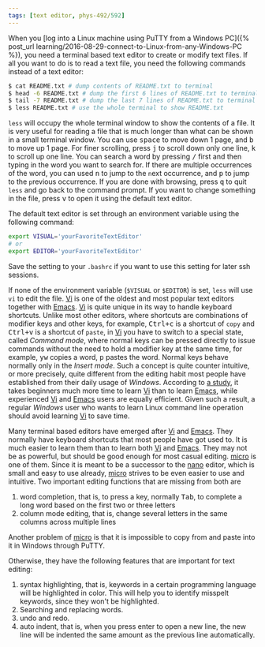 ```yaml
---
tags: [text editor, phys-492/592]
---
```


When you [log into a Linux machine using PuTTY from a Windows PC]({% post_url 
learning/2016-08-29-connect-to-Linux-from-any-Windows-PC %}), you need a 
terminal based text editor to create or modify text files. If all you want to 
do is to read a text file, you need the following commands instead of a text 
editor:

``` bash
$ cat README.txt # dump contents of README.txt to terminal
$ head -6 README.txt # dump the first 6 lines of README.txt to terminal
$ tail -7 README.txt # dump the last 7 lines of README.txt to terminal
$ less README.txt # use the whole terminal to show README.txt
```

`less` will occupy the whole terminal window to show the contents of a file. 
It is very useful for reading a file that is much longer than what can be 
shown in a small terminal window. You can use <kbd>space</kbd> to move down 1 
page, and <kbd>b</kbd> to move up 1 page. For finer scrolling, press 
<kbd>j</kbd> to scroll down only one line, <kbd>k</kbd> to scroll up one line. 
You can search a word by pressing <kbd>/</kbd> first and then typing in the 
word you want to search for. If there are multiple occurrences of the word, 
you can used <kbd>n</kbd> to jump to the `n`ext occurrence, and <kbd>p</kbd> 
to jump to the `p`revious occurrence. If you are done with browsing, press 
<kbd>q</kbd> to quit `less` and go back to the command prompt. If you want to 
change something in the file, press <kbd>v</kbd> to open it using the default 
text editor.

The default text editor is set through an environment variable using the 
following command:

``` bash
export VISUAL='yourFavoriteTextEditor'
# or
export EDITOR='yourFavoriteTextEditor'
```

Save the setting to your `.bashrc` if you want to use this setting for later 
ssh sessions.

If none of the environment variable (`$VISUAL` or `$EDITOR`) is set, `less` 
will use `vi` to edit the file. [Vi][] is one of the oldest and most popular 
text editors together with [Emacs][]. [Vi][] is quite unique in its way to 
handle keyboard shortcuts. Unlike most other editors, where shortcuts are 
combinations of modifier keys and other keys, for example, <kbd>Ctrl+c</kbd> 
is a shortcut of `copy` and <kbd>Ctrl+v</kbd> is a shortcut of `paste`, in 
[Vi][] you have to switch to a special state, called *Command mode*, where 
normal keys can be pressed directly to issue commands without the need to hold 
a modifier key at the same time, for example, <kbd>yw</kbd> copies a word, 
<kbd>p</kbd> pastes the word. Normal keys behave normally only in the *Insert 
mode*. Such a concept is quite counter intuitive, or more precisely, quite 
different from the editing habit most people have established from their daily 
usage of *Windows*. According to [a 
study](http://www.textfiles.com/programming/vivsemacs.txt), it takes beginners 
much more time to learn [Vi][] than to learn [Emacs][], while experienced 
[Vi][] and [Emacs][] users are equally efficient. Given such a result, a 
regular *Windows* user who wants to learn Linux command line operation should 
avoid learning [Vi][] to save time.

Many terminal based editors have emerged after [Vi][] and [Emacs][]. They 
normally have keyboard shortcuts that most people have got used to. It is much 
easier to learn them than to learn both [Vi][] and [Emacs][]. They may not be 
as powerful, but should be good enough for most casual editing. [micro][] is 
one of them. Since it is meant to be a successor to the [nano][] editor, which 
is small and easy to use already, [micro][] strives to be even easier to use 
and intuitive. Two important editing functions that are missing from both are

1. word completion, that is, to press a key, normally <kbd>Tab</kbd>, to 
   complete a long word based on the first two or three letters
2. column mode editing, that is, change several letters in the same columns 
across multiple lines

Another problem of [micro][] is that it is impossible to copy from and paste 
into it in Windows through PuTTY.

Otherwise, they have the following features that are important for text 
editing:

1. syntax highlighting, that is, keywords in a certain programming language 
   will be highlighted in color. This will help you to identify misspelt 
   keywords, since they won't be highlighted.
2. Searching and replacing words.
3. undo and redo.
4. auto indent, that is, when you press enter to open a new line, the new line 
will be indented the same amount as the previous line automatically.

[Vi]:https://en.wikipedia.org/wiki/Vi
[Emacs]:https://en.wikipedia.org/wiki/Emacs
[micro]:https://github.com/zyedidia/micro
[nano]:https://www.nano-editor.org

